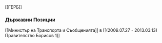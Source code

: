 [[ГЕРБ]]

### Държавни Позиции
[[Министър на Транспорта и Съобщенията]] в [[(2009.07.27 - 2013.03.13) Правителство Борисов 1]]